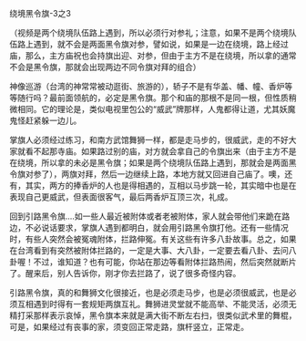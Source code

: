 绕境黑令旗-3之3

（视频是两个绕境队伍路上遇到，所以必须行对参礼；注意，如果不是两个绕境队伍路上遇到，就不会是两面黑令旗对参，譬如说，如果是一边在绕境，路上经过庙，那么，主方庙祝也会持旗出迎、对参，但由于主方不是在绕境，所以拿的通常不会是黑令旗，那就会出现两边不同令旗对拜的组合）

神像巡游（台湾的神常常被动逛街、旅游的），轿子不是有华盖、幡、幢、香炉等等随行吗？最前面领航的，必定是黑令旗。那个和庙的那根不是同一根，但性质稍微相同。它的理论是，类似电视里包公的“威武”牌那样，人鬼都得让道，尤其妖魔鬼怪赶紧躲一边儿。

掌旗人必须经过练习，和南方武馆舞狮一样，都是走马步的，很威武，走的不好大家就看不起那寺庙。如果路过别的庙，对方就会拿自己的令旗出来（由于主方不是在绕境，所以拿的未必是黑令旗；如果是两个绕境队伍路上遇到，那就会是两面黑令旗对参了），两旗对拜，然后一边继续上路，本地方就又回进自己庙了。噢，还有，其实，两方的捧香炉的人也是得相遇的，互相以马步跳一轮，其实暗中也是在表现自己更威武，但表面很客气，最后两香炉互顶三次，礼成。

回到引路黑令旗....如一些人最近被附体或者老被附体，家人就会带他们来跪在路边，不必说话要求，掌旗人遇到都明白，就会用引路黑令旗打他。还有一些情况时，有些人突然会被冤魂附体，拦路伸冤。有关这些有许多八卦故事。总之，如果在台湾看到有突然被附体拦路的，一定是大事、大八卦，一定要去看八卦、去问八卦喔！不过，谁知道？也有可能，你站在那边等看附体拦路热闹，然后突然就断片了。醒来后，别人告诉你，刚才你去拦路了，说了很多奇怪内容。

引路黑令旗，真的和舞狮文化很接近，也是必须走马步，也是必须很威武，也是必须互相遇到时得有一套规矩两旗互礼。舞狮进灵堂就不能高举、不能灵活，必须无精打采那样表示哀悼，黑令旗本来就是满大街不断左右扫，很类似武术里的舞棍，可是，如果经过有丧事的家，须变回正常走路，旗杆竖立，正常走。
